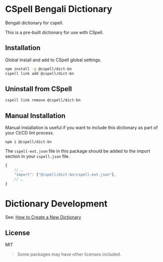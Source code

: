 # CSpell Bengali Dictionary

Bengali dictionary for cspell.

This is a pre-built dictionary for use with CSpell.

## Installation

Global Install and add to CSpell global settings.

```sh
npm install -g @cspell/dict-bn
cspell link add @cspell/dict-bn
```

## Uninstall from CSpell

```sh
cspell link remove @cspell/dict-bn
```

## Manual Installation

Manual installation is useful if you want to include this dictionary as part of your CI/CD lint process.

```
npm i @cspell/dict-bn
```

The `cspell-ext.json` file in this package should be added to the import section in your `cspell.json` file.

```javascript
{
    // …
    "import": ["@cspell/dict-bn/cspell-ext.json"],
    // …
}
```

# Dictionary Development

See: [How to Create a New Dictionary](https://github.com/streetsidesoftware/cspell-dicts#how-to-create-a-new-dictionary)

## License

MIT

> Some packages may have other licenses included.

<!--- @@inject: ../../static/footer.md --->
